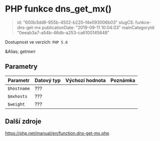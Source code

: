 PHP funkce dns_get_mx()
================================

> id: "600b3dd6-955b-4502-b220-f4e093006b03"
> slugCS: funkce-dns-get-mx
> publicationDate: "2019-09-11 10:04:03"
> mainCategoryId: "0eeab3a7-a54b-46db-a253-ca6100145648"

Dostupnost ve verzích: `PHP 5.0`

&Alias; <function>getmxrr</function>


Parametry
--------------

| Parametr | Datový typ | Výchozí hodnota | Poznámka |
|-----|-----|-----|-----|
| `$hostname` | ??? |  |  |
| `$mxhosts` | ??? |  |  |
| `$weight` | ??? |  |  |


Další zdroje
------------

https://php.net/manual/en/function.dns-get-mx.php

